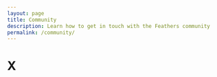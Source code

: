 ```yaml
---
layout: page
title: Community
description: Learn how to get in touch with the Feathers community
permalink: /community/
---
```


# X
